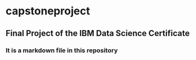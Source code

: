 # capstoneproject
## Final Project of the IBM Data Science Certificate
### It is a markdown file in this repository
